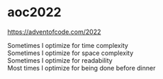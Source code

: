 # aoc2022
https://adventofcode.com/2022

Sometimes I optimize for time complexity  
Sometimes I optimize for space complexity  
Sometimes I optimize for readability  
Most times I optimize for being done before dinner 
